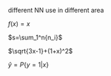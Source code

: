 different NN use in different area

$f(x)=x$

$s=\sum_1^n{n_i}$

$\sqrt{3x-1}+(1+x)^2$

$\hat{y}=P\{y=1|x\}$
